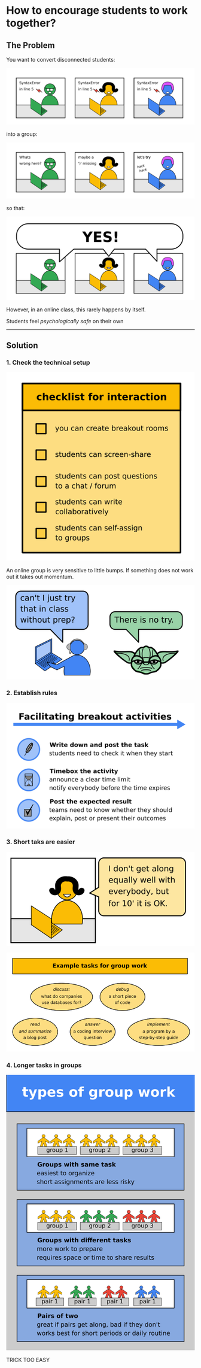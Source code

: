 
# How to encourage students to work together?

## The Problem

You want to convert disconnected students:

![three students having the same bug](images/students_nocoop.png)

into a group:

![three students working together](images/students_coop.png)

so that:

![three students succeeding](images/students_success.png)


However, in an online class, this rarely happens by itself.

Students feel *psychologically safe* on their own

----

## Solution

### 1. Check the technical setup

![checklist](images/checklist_comtech.png)

An online group is very sensitive to little bumps.
If something does not work out it takes out momentum.

![Yoda says there is no try](images/yoda_try.png)

### 2. Establish rules

![facilitation rules](images/breakout_facilitation.png)

### 3. Short taks are easier

![students can get along](images/group_get_along.png)

![example tasks for group work](images/example_group_tasks.png)

### 4. Longer tasks in groups

![types of group work](images/group_work.png)

TRICK TOO EASY
